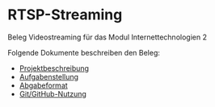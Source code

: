 # RTSP-Streaming
Beleg Videostreaming für das Modul Internettechnologien 2

Folgende Dokumente beschreiben den Beleg:

* [Projektbeschreibung](Projektbeschreibung.md)
* [Aufgabenstellung](Aufgabenstellung.md)
* [Abgabeformat](Abgabeformat.md)
* [Git/GitHub-Nutzung](git.md)



